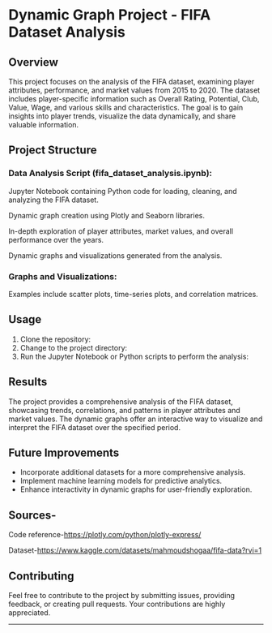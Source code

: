 

# Dynamic Graph Project - FIFA Dataset Analysis

## Overview

This project focuses on the analysis of the FIFA dataset, examining player attributes, performance, and market values from 2015 to 2020. The dataset includes player-specific information such as Overall Rating, Potential, Club, Value, Wage, and various skills and characteristics. The goal is to gain insights into player trends, visualize the data dynamically, and share valuable information.

## Project Structure

### Data Analysis Script (fifa_dataset_analysis.ipynb):

Jupyter Notebook containing Python code for loading, cleaning, and analyzing the FIFA dataset.

Dynamic graph creation using Plotly and Seaborn libraries.

In-depth exploration of player attributes, market values, and overall performance over the years.

Dynamic graphs and visualizations generated from the analysis.

### Graphs and Visualizations:

Examples include scatter plots, time-series plots, and correlation matrices.

## Usage

1. Clone the repository:
2. Change to the project directory:
3. Run the Jupyter Notebook or Python scripts to perform the analysis:

## Results

The project provides a comprehensive analysis of the FIFA dataset, showcasing trends, correlations, and patterns in player attributes and market values. The dynamic graphs offer an interactive way to visualize and interpret the FIFA dataset over the specified period.

## Future Improvements

- Incorporate additional datasets for a more comprehensive analysis.
- Implement machine learning models for predictive analytics.
- Enhance interactivity in dynamic graphs for user-friendly exploration.

## Sources-

Code reference-https://plotly.com/python/plotly-express/

Dataset-https://www.kaggle.com/datasets/mahmoudshogaa/fifa-data?rvi=1

## Contributing

Feel free to contribute to the project by submitting issues, providing feedback, or creating pull requests. Your contributions are highly appreciated.

---
